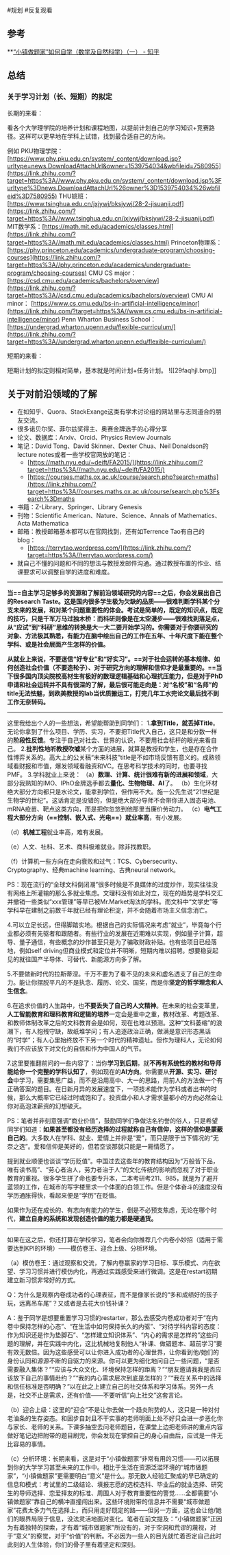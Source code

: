 #规划 #反复观看
## 参考
**[“小镇做题家”如何自学（数学及自然科学）（一） - 知乎](https://zhuanlan.zhihu.com/p/8050878695)
## 总结
### 关于学习计划（长、短期）的拟定

长期的来看：

看各个大学理学院的培养计划和课程地图，以提前计划自己的学习知识+竞赛路径。这样可以更早地在学科上试错，找到最合适自己的方向。

例如 PKU物理学院：[https://www.phy.pku.edu.cn/system/_content/download.jsp?urltype=news.DownloadAttachUrl&owner=1539754034&wbfileid=7580955](https://link.zhihu.com/?target=https%3A//www.phy.pku.edu.cn/system/_content/download.jsp%3Furltype%3Dnews.DownloadAttachUrl%26owner%3D1539754034%26wbfileid%3D7580955)
THU姚班：[https://www.tsinghua.edu.cn/jxjywj/bksjywj/28-2-jisuanji.pdf](https://link.zhihu.com/?target=https%3A//www.tsinghua.edu.cn/jxjywj/bksjywj/28-2-jisuanji.pdf)
MIT数学系：[https://math.mit.edu/academics/classes.html](https://link.zhihu.com/?target=https%3A//math.mit.edu/academics/classes.html)
Princeton物理系：[https://phy.princeton.edu/academics/undergraduate-program/choosing-courses](https://link.zhihu.com/?target=https%3A//phy.princeton.edu/academics/undergraduate-program/choosing-courses)
CMU CS major：
[https://csd.cmu.edu/academics/bachelors/overview](https://link.zhihu.com/?target=https%3A//csd.cmu.edu/academics/bachelors/overview)
CMU AI minor：
[https://www.cs.cmu.edu/bs-in-artificial-intelligence/minor](https://link.zhihu.com/?target=https%3A//www.cs.cmu.edu/bs-in-artificial-intelligence/minor)
Penn Wharton Business School：
[https://undergrad.wharton.upenn.edu/flexible-curriculum/](https://link.zhihu.com/?target=https%3A//undergrad.wharton.upenn.edu/flexible-curriculum/)

短期的来看：

短期计划的拟定则相对简单，基本就是时间计划+任务计划。
![[29faqhjl.bmp]]

## 关于对前沿领域的了解
- 在如知乎、Quora、StackExange这类有学术讨论组的网站里与志同道合的朋友交流。
- 很多诺贝尔奖、菲尔兹奖得主、奥赛金牌选手的心得分享
- 论文、数据库：Arxiv、Orcid、Physics Review Journals
- 笔记：David Tong、David Skinner、Dexter Chua、Neil Donaldson的lecture notes或者一些学校官网放的笔记：
	- [https://math.nyu.edu/~deift/FA2015/](https://link.zhihu.com/?target=https%3A//math.nyu.edu/~deift/FA2015/)
	- [https://courses.maths.ox.ac.uk/course/search.php?search=maths](https://link.zhihu.com/?target=https%3A//courses.maths.ox.ac.uk/course/search.php%3Fsearch%3Dmaths
- 书籍：Z-Library、Springer、Library Genesis
- 刊物：Scientific American、Nature、Science、Annals of Mathematics、Acta Mathematica
- 邮箱：教授邮箱基本都可以在官网找到，还有如Terrence Tao有自己的blog：
	- [https://terrytao.wordpress.com/](https://link.zhihu.com/?target=https%3A//terrytao.wordpress.com/)
- 就自己不懂的问题和不同的想法与教授发邮件沟通。通过教授布置的作业、结课要求可以调整自学的进度和难度。
---
**当==自主学习足够多的资源和了解前沿领域研究的内容==之后，你会发展出自己的Research Taste。这是国内很多学生极为欠缺的品质——很难判断学科某个分支未来的发展，和对某个问题重要性的体会。考试是简单的，既定的知识点，既定的技巧，只是千军万马过独木桥：而科研则像是在太空漫步——很难找到落足点，从“应试”到“科研”思维的转换是大一大二要开始学习的。你需要对于你要研究的对象、方法极其熟悉，有能力在脑中绘出自己的工作在五年、十年尺度下能在整个学科、或是社会层面产生怎样的价值。**

**从就业上来说，不要迷信“好专业”和“好实习”。==对于社会运转的基本规律、如何创造社会价值（不要造轮子）、对于研究方向的理解和信仰才是最重要的。==当下很多国内顶尖院校高材生有极好的数理逻辑基础和心理抗压能力，但是对于PhD申请和社会运转并不具有很深的了解，最后很可能走向是：对“名校”和“名师”的title无法怯魅，到欧美教授的lab当优质搬运工，打完几年工水完论文最后找不到工作无奈转码。**

---
这里我给出个人的一些想法，希望能帮助到同学们：
1.**拿到Title，就丢掉Title**。无论你拿到了什么项目、学历、实习，不要把Title代入自己，这只是和分数一样的**阶段性反馈**。专注于自己对社会、世界的认识，不要用社会标杆的眼光来看自己。
2.**批判性地听教授吹嘘**某个方面的进展，就算是教授和学生，也是存在合作性博弈关系的。高大上的公关稿“未来科技”title是不如市场反馈有意义的。成熟领域看财报和市值，爆发领域看融资和VC。在思考科学技术的同时，也要寻找PMF。
3.学科就业上来说：
（a）**数理、计算、统计很难有新的进展和领域**，大部分我熟知的IMO、IPhO金牌选手都去**量化、生物物理、AI**了。
（b）生化环材绝大部分方向都只是水论文，能拿到学位，但作用不大。施一公先生说“21世纪是生物学的世纪”。这话肯定是没错的，但是绝大部分导师不会带你进入固态电池、mRNA疫苗、靶点这类方向，而是把你忽悠到他那里当廉价劳动力。
（c）**电气工程大部分方向（==控制、嵌入式、光电==）就业率高**，有小发展。

（d）**机械工程**就业率高，难有发展。

（e）人文、社科、艺术、商科极难就业。除非找教职。

（f）计算机一些方向在走向衰败和过气：TCS、Cybersecurity、Cryptography、经典machine learning、古典neural network。

PS：现在流行的“全球文科倒闭潮”很多时候是不良媒体的过度炒作，现实往往没有网络上所灌输的那么多就业焦虑。文理科没有如此对立，现在的趋势是学科交汇并撤销一些类似“xxx管理”等早已被Mr.Market淘汰的学科。而文科中“文学史”等学科早在建制之前数千年就已经有理论积淀，并不会随着市场主义信念消亡。

4.可以立足长远，但得脚踏实地。根据自己的实际情况来考虑“就业”，毕竟每个行业都必须有先驱者和跟随者。有些行业的发展在近期难以实现，例如量子计算，超导、量子通信，有些概念的炒作甚至只是为了骗取财政补贴。也有些项目已经落地，例如self driving但商业模式和定位并不明晰，短期内难以招聘。想要稳妥起见的就往国产半导体、可替代、新能源方向多了解。

5.不要做新时代的拉斯蒂涅。千万不要为了看不见的未来和虚名透支了自己的生命力。能让你摆脱平凡的不是执念、履历、论文、国奖，而是你**坚定的哲学理念和人生信念**。

6.在追求价值的人生路中，也**不要丢失了自己的人文精神**。在未来的社会变革里，**人工智能教育和理科教育和逻辑的培养**一定会是重中之重，教材改革、考题改革、和教师体制改革之后的文科教育会是如何，现在也难以预测。这种“文科萎缩”的浪潮下，有人抱残守缺，故纸堆学问；有人追逐政治正确，做满是意识形态黑话的“时学”；有人心里始终放不下另一个时代的精神遗址。但作为理科人，无论如何我们不应该放下对文化的自信和作为中国人的气节。

7.这里要推翻前问的一些内容了：当你**学习到后期**，就**不再有系统性的教材和导师能给你一个完整的学科认知了**，例如现在的**AI方向**。你需要从**开源、实习、研讨会**中学习，需要集思广益，而不是沿用高中、大一的思路，用前人的方法做一个有正确答案的题目。在日新月异的发展速度下，一项技术能作为学科或者出书的时候，那么大概率它已经过时或饱和了。投资盘小和人才需求量都小的方向必然会让你对高泡沫薪资的幻想破灭。

PS：笔者并非刻意强调“商业价值”，鼓励同学们争做沽名钓誉的俗人，只是希望同学们知道：**如果甚至都没有经历选择的过程就称自己有信仰，这样的信仰是蒙蔽自己的**。大多数人在学科、就业、爱情上并非是“爱”，而只是限于当下情况的“无奈之选”。爱和信仰是美好的，但若空谈那就只能是一厢情愿了。

提到就业顺便也谈谈“学历贬值”。中国过去这些年的教育结构因为“万般皆下品，唯有读书高”、“劳心者治人，劳力者治于人”的文化传统的影响而忽视了对于职业教育的重视。很多学生拼了命也要专升本，二本考研考211、985，就是为了避开蓝领的工作，在城市的写字楼里求一个体面的白领工作。但是个体奋斗的速度没有学历通胀得快，看起来便是“学历”在贬值。

如果作为还在成长的、有志向有能力的学生，倒是不必预支焦虑，无论在哪个时代，**建立自身的系统和发现创造价值的能力都是硬通货。**

---
如果在这之后，你还打算在学校学习，笔者会向你推荐几个内卷小妙招（适用于需要达到KPI的环境）——模仿卷王、迎合上级、分析环境。

（a）模仿卷王：通过观察和交流，了解内卷赢家的学习目标、享乐模式、内在欲望、学习习惯并进行模仿内化，再通过实践感受来进行微调。这是在restart初期建立新习惯非常好的方式。

Q：为什么是观察内卷成功者的心理表征，而不是像家长说的“多和成绩好的孩子玩，远离吊车尾”？又或者是去花大价钱补课？

A：鉴于同学是想要重置学习习惯的restarter，那么去感受内卷成功者对于“在内卷中保持怎样的心态”、“在生活中如何保持长久的内驱”、“对待学科内容的态度：作为知识还是作为垫脚石”、“怎样建立知识体系”、“内心的需求是怎样的”这些问题的理解，并在实践中内化，这比机械地复制他人“补课、做错题本、超前学习”要有效无数倍。因为这些感受可以让你进入成功者的心理世界，让你看到他/她们的身份认同和源源不断的自驱力的来源。你可以更为细化地问自己一些问题，“是否需要融入集体？”“应该与大众文化、环境保持怎样的距离？”“朋友邀请我我是否应该放下自己的事情赴约？”“我的内心需求层次到底是怎样的？”“我在关系中的选择和信任标准是否明确？”以在此之上建立自己的社交体系和学习体系。另外一点是，社交不止是需求，还有价值——不要听信“向上社交”这套言论。

（b）迎合上级：这里的“迎合”不是让你去做一个趋炎附势的人，这只是一种对付老油条的生存姿态。和固步自封且不干实事的老师明面上处不好只会进一步恶化你与家长、老师的关系。下课多抽空去问老师题目，在课堂上边把老师讲的重点内容做好笔记边把附带的题目刷完，你会发现在掌控自己的身心自由后，应试是一件无比容易的事情。

（c）分析环境：长期来看，这是对于“小镇做题家”非常有用的习惯——可以拓展到你的大学学习甚至未来的工作中。相比于生活在资源泛滥环境的“城市做题家”，“小镇做题家”更需要明白“意义”是什么。那无数人经验汇聚成的早已确定的信息和模式：考试里的二级结论、填报志愿的选校选科、毕业后的就业选择、研究生的导师选择、恋爱择友的标准、周围人对于教育重要性的警觉……全都需要“小镇做题家”靠自己的横冲直撞闯出来。这些环境附带的信息并不需要“城市做题家”花费太多力气在选择上，而只用走好既定的路——但另一方面，这也会让他/她们的眼界局限于信息，没法灵活地面对变化。笔者在前文提及：“小镇做题家”正因为有着独特的探索，才有着“城市做题家”所没有的，对于空洞和荒谬的蔑视，对于“意义”的察觉，对于“价值”的判断。不必因为一些人的目光就忙着否定自己此时此刻的人生体验，你们的骨子里有着坚定和深刻。